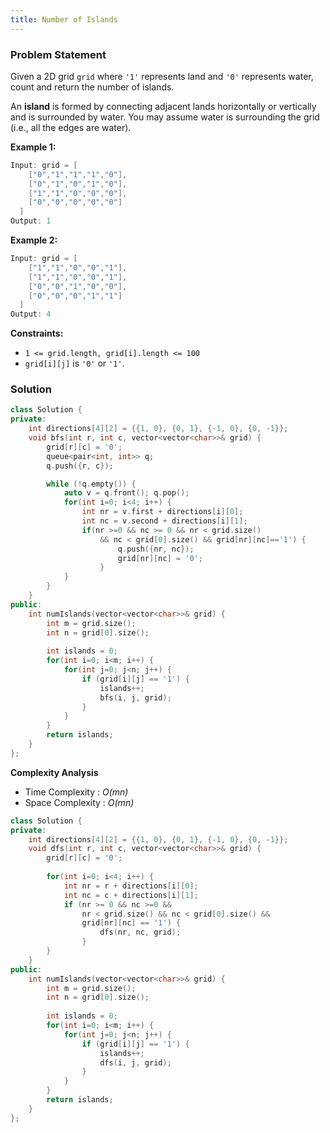 ```yaml
---
title: Number of Islands
---
```

### Problem Statement
Given a 2D grid `grid` where `'1'` represents land and `'0'` represents water, count and return the number of islands.

An **island** is formed by connecting adjacent lands horizontally or vertically and is surrounded by water. You may assume water is surrounding the grid (i.e., all the edges are water).

**Example 1:**

```java
Input: grid = [
    ["0","1","1","1","0"],
    ["0","1","0","1","0"],
    ["1","1","0","0","0"],
    ["0","0","0","0","0"]
  ]
Output: 1
```

**Example 2:**

```java
Input: grid = [
    ["1","1","0","0","1"],
    ["1","1","0","0","1"],
    ["0","0","1","0","0"],
    ["0","0","0","1","1"]
  ]
Output: 4
```

**Constraints:**

- `1 <= grid.length, grid[i].length <= 100`
- `grid[i][j]` is `'0'` or `'1'`.

### Solution

```cpp
class Solution {
private:
    int directions[4][2] = {{1, 0}, {0, 1}, {-1, 0}, {0, -1}};
    void bfs(int r, int c, vector<vector<char>>& grid) {
        grid[r][c] = '0';
        queue<pair<int, int>> q;
        q.push({r, c});

        while (!q.empty()) {
            auto v = q.front(); q.pop();
            for(int i=0; i<4; i++) {
                int nr = v.first + directions[i][0];
                int nc = v.second + directions[i][1];
                if(nr >=0 && nc >= 0 && nr < grid.size()
                    && nc < grid[0].size() && grid[nr][nc]=='1') {
                        q.push({nr, nc});
                        grid[nr][nc] = '0';
                    }
            }
        }
    }
public:
    int numIslands(vector<vector<char>>& grid) {
        int m = grid.size();
        int n = grid[0].size();
    
        int islands = 0;
        for(int i=0; i<m; i++) {
            for(int j=0; j<n; j++) {
                if (grid[i][j] == '1') {
                    islands++;
                    bfs(i, j, grid);
                }
            }
        }
        return islands;
    }
};
```

**Complexity Analysis**
+ Time Complexity : *O(mn)*
+ Space Complexity : *O(mn)*

```cpp
class Solution {
private:
    int directions[4][2] = {{1, 0}, {0, 1}, {-1, 0}, {0, -1}};
    void dfs(int r, int c, vector<vector<char>>& grid) {
        grid[r][c] = '0';
        
        for(int i=0; i<4; i++) {
            int nr = r + directions[i][0];
            int nc = c + directions[i][1];
            if (nr >= 0 && nc >=0 &&
                nr < grid.size() && nc < grid[0].size() &&
                grid[nr][nc] == '1') {
                    dfs(nr, nc, grid);
                }
        }
    }
public:
    int numIslands(vector<vector<char>>& grid) {
        int m = grid.size();
        int n = grid[0].size();
    
        int islands = 0;
        for(int i=0; i<m; i++) {
            for(int j=0; j<n; j++) {
                if (grid[i][j] == '1') {
                    islands++;
                    dfs(i, j, grid);
                }
            }
        }
        return islands;
    }
};
```